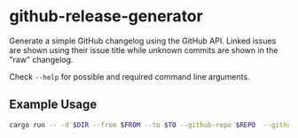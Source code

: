 # github-release-generator

Generate a simple GitHub changelog using the GitHub API. Linked issues are shown
using their issue title while unknown commits are shown in the "raw" changelog.

Check `--help` for possible and required command line arguments.

## Example Usage

```sh
cargo run -- -d $DIR --from $FROM --to $TO --github-repo $REPO  --github-token $GITHUB_TOKEN
```
